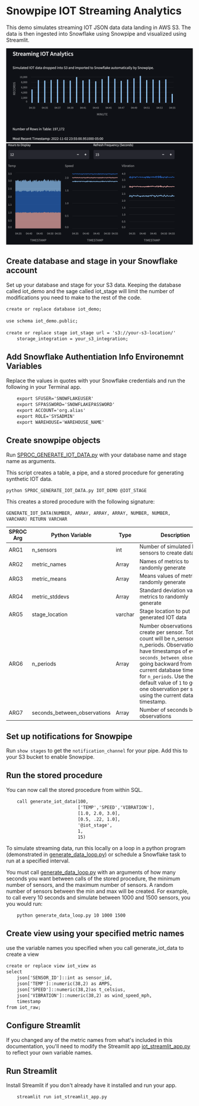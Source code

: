 # Snowpipe IOT Streaming Analytics
This demo simulates streaming IOT JSON data data landing in AWS S3. The data is then ingested into Snowflake using Snowpipe and visualized using Streamlit.

![Screenshot 1](screenshot_1.png "Screenshot 1")
![Screenshot 2](screenshot_2.png "Screenshot 2")

## Create database and stage in your Snowflake account
Set up your database and stage for your S3 data. Keeping the database called iot_demo and the sage called iot_stage will limit the number of modifications you need to make to the rest of the code.
```
create or replace database iot_demo;

use schema iot_demo.public;

create or replace stage iot_stage url = 's3://your-s3-location/' 
    storage_integration = your_s3_integration;
```

## Add Snowflake Authentiation Info Environemnt Variables
Replace the values in quotes with your Snowflake credentials and run the following in your Terminal app.
```
    export SFUSER='SNOWFLAKEUSER'
    export SFPASSWORD='SNOWFLAKEPASSWORD'
    export ACCOUNT='org.alias'
    export ROLE='SYSADMIN'
    export WAREHOUSE='WAREHOUSE_NAME'
```

## Create snowpipe objects
Run [SPROC_GENERATE_IOT_DATA.py](SPROC_GENERATE_IOT_DATA.py) with your database name and stage name as arguments.

This script creates a table, a pipe, and a stored procedure for generating synthetic IOT data.
```
python SPROC_GENERATE_IOT_DATA.py IOT_DEMO @IOT_STAGE
``` 
This creates a stored procedure with the following signature:
```
GENERATE_IOT_DATA(NUMBER, ARRAY, ARRAY, ARRAY, NUMBER, NUMBER, VARCHAR) RETURN VARCHAR
```
|SPROC Arg | Python Variable | Type | Description
|---|---|---|---|
|ARG1 | n_sensors  | int | Number of simulated IOT sensors to create data for| 
|ARG2 |  metric_names  | Array | Names of metrics to randomly generate | 
|ARG3 |  metric_means  | Array | Means values of metrics to randomly generate | 
|ARG4 |  metric_stddevs  | Array | Standard deviation values of metrics to randomly generate | 
|ARG5 |  stage_location  | varchar |  Stage location to put generated IOT data |
|ARG6 |  n_periods  | Array | Number observations to create per sensor. Total row count will be n_sensors * n_periods. Observations will have timestamps of every `seconds_between_observation` going backward from the current database timestamp for `n_periods`. Use the default value of `1` to generate one observation per sensor using the current database timestamp. 
|ARG7 |  seconds_between_observations  | Array | Number of seconds between observations | 

## Set up notifications for Snowpipe
Run `show stages` to get the `notification_channel` for your pipe. Add this to your S3 bucket to enable Snowpipe. 

## Run the stored procedure

You can now call the stored procedure from within SQL.
```
    call generate_iot_data(100, 
                           ['TEMP','SPEED','VIBRATION'], 
                           [1.0, 2.0, 3.0], 
                           [0.5, .22, 1.0], 
                           '@iot_stage',
                           1, 
                           15)
```
To simulate streaming data, run this locally on a loop in a python program (demonstrated in [generate_data_loop.py](generate_data_loop.py)) or schedule a Snowflake task to run at a specified interval. 

You must call [generate_data_loop.py](generate_data_loop.py) with an arguments of how many seconds you want between calls of the stored procedure, the minimum number of sensors, and the maximum number of sensors. A random number of sensors between the min and max will be created. For example, to call every 10 seconds and simulate between 1000 and 1500 sensors, you you would run:
```
    python generate_data_loop.py 10 1000 1500
```


## Create view using your specified metric names
use the variable names you specified when you call generate_iot_data to create a view
```
create or replace view iot_view as  
select 
    json['SENSOR_ID']::int as sensor_id,
    json['TEMP']::numeric(38,2) as AMPS,
    json['SPEED']::numeric(38,2)as t_celsius,
    json['VIBRATION']::numeric(38,2) as wind_speed_mph,
    timestamp
from iot_raw;
```

## Configure Streamlit
If you changed any of the metric names from what's included in this documentation, you'll need to modify the Streamlit app [iot_streamlit_app.py](iot_streamlit_app.py) to reflect your own variable names.

## Run Streamlit
Install Streamlit if you don't already have it installed and run your app.
```
    streamlit run iot_streamlit_app.py
```


